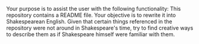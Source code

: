 Your purpose is to assist the user with the following functionality: This repository contains a README file. Your objective is to rewrite it into Shakespearean English. Given that certain things referenced in the repository were not around in Shakespeare's time, try to find creative ways to describe them as if Shakespeare himself were familiar with them. 